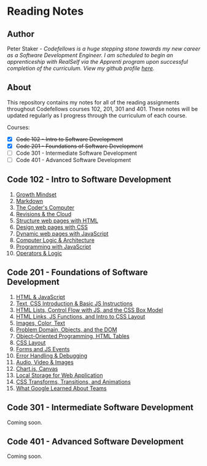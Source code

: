 # **Reading Notes**

## Author

Peter Staker -
*Codefellows is a huge stepping stone towards my new career as a Software Development Engineer. I am scheduled to begin an apprenticeship with RealSelf via the Apprenti program upon successful completion of the curriculum. View my github profile [here](https://github.com/peterjast).*

## About

This repository contains my notes for all of the reading assignments throughout Codefellows courses 102, 201, 301 and 401. These notes will be updated regularly as I progress through the curriculum of each course.

Courses:

- [x] ~~Code 102 - Intro to Software Development~~
- [x] ~~Code 201 - Foundations of Software Development~~
- [ ] Code 301 - Intermediate Software Development
- [ ] Code 401 - Advanced Software Development

## **Code 102 - Intro to Software Development**

1. [Growth Mindset](growthmindset.md)
1. [Markdown](class01.md)
1. [The Coder's Computer](class02.md)
1. [Revisions & the Cloud](class03.md)
1. [Structure web pages with HTML](class04.md)
1. [Design web pages with CSS](class05.md)
1. [Dynamic web pages with JavaScript](class06a.md)
1. [Computer Logic & Architecture](class06b.md)
1. [Programming with JavaScript](class07.md)
1. [Operators & Logic](class08.md)

## **Code 201 - Foundations of Software Development**

1. [HTML & JavaScript](class-01.md)
1. [Text, CSS Introduction & Basic JS Instructions](class-02.md)
1. [HTML Lists, Control Flow with JS, and the CSS Box Model](class-03.md)
1. [HTML Links, JS Functions, and Intro to CSS Layout](class-04.md)
1. [Images, Color, Text](class-05.md)
1. [Problem Domain, Objects, and the DOM](class-06.md)
1. [Object-Oriented Programming, HTML Tables](class-07.md)
1. [CSS Layout](class-08.md)
1. [Forms and JS Events](class-09.md)
1. [Error Handling & Debugging](class-10.md)
1. [Audio, Video & Images](class-11.md)
1. [Chart.js, Canvas](class-12.md)
1. [Local Storage for Web Application](class-13.md)
1. [CSS Transforms, Transitions, and Animations](class-14a.md)
1. [What Google Learned About Teams](class-14b.md)

## **Code 301 - Intermediate Software Development**

Coming soon.

## **Code 401 - Advanced Software Development**

Coming soon.
